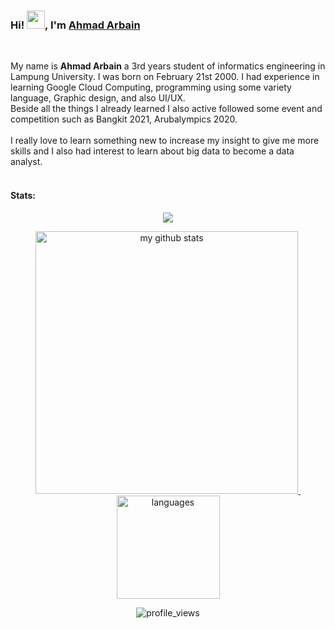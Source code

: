 ### Hi! <img src="https://github.com/TheDudeThatCode/TheDudeThatCode/blob/master/Assets/Hi.gif" width="29px">, I'm [Ahmad Arbain](https://www.linkedin.com/in/ahmad-arbain-33201b1bb/) 
</br>

My name is **Ahmad Arbain** a 3rd years student of informatics engineering in Lampung University. I was born on February 21st 2000. I had experience in learning Google Cloud Computing, programming using some variety language, Graphic design, and also UI/UX. <br> 
Beside all the things I already learned I also active followed some event and competition such as Bangkit 2021, Arubalympics 2020. 
<br><br>I really love to learn something new to increase my insight to give me more skills and I also had interest to learn about big data to become a data analyst.<br><br> 

#### Stats:  

<!-- thropy -->
<a href="https://rifqirosyidi.github.io">
    <p align="center">
        <img src="https://github-profile-trophy.vercel.app/?username=ahmadarbain&column=7&theme=onedark" width="`2000"/>
    </p>
</a>

<!-- status codes -->
<a align="center" href="https://ahmadarbain.github.io">
    <p align="center">
    <img src="https://github-readme-stats.vercel.app/api?username=ahmadarbain&show_icons=true&theme=radical" alt="my github stats" width="420"/>&nbsp;
    <img src="https://github-readme-stats.vercel.app/api/top-langs/?username=ahmadarbain&hide=css,tsql,blade,%20jupyter+notebook&langs_count=10&theme=radical&layout=compact" alt="languages" height="165">
    </p>
</a>

<p align="center">
 <img src="https://komarev.com/ghpvc/?username=ahmadarbain&color=brightgreen&style=flat-square" alt="profile_views"/>
</p>
